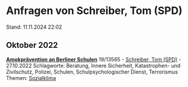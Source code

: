 # Anfragen von Schreiber, Tom (SPD)

Stand: 11.11.2024 22:02

## Oktober 2022
**[Amokprävention an Berliner Schulen](https://pardok.parlament-berlin.de/starweb/adis/citat/VT/19/SchrAnfr/S19-13565.pdf)**
19/13565 - [Schreiber, Tom (SPD)](autor_schreiber_tom_spd.md) - 27.10.2022
Schlagworte: Beratung, Innere Sicherheit, Katastrophen- und Zivilschutz, Polizei, Schulen, Schulpsychologischer Dienst, Terrorismus
Themen: [Sozialklima](thema_sozialklima.md)

